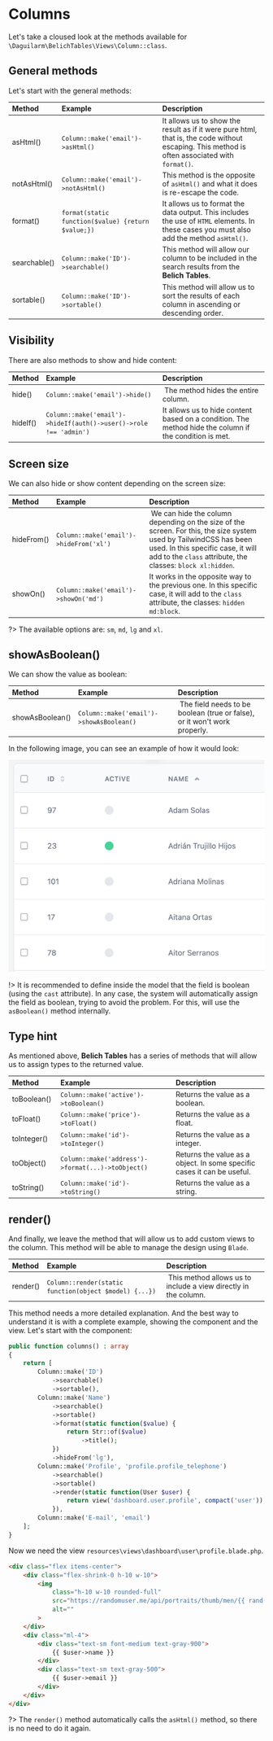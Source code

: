 # Columns

Let's take a cloused look at the methods available for `\Daguilarm\BelichTables\Views\Column::class`. 

## General methods 

Let's start with the general methods:

| Method | Example | Description |
| :---------- |:------------| :-----------| 
|asHtml() | `Column::make('email')->asHtml()` | It allows us to show the result as if it were pure html, that is, the code without escaping. This method is often associated with `format()`. |
| notAsHtml() | `Column::make('email')->notAsHtml()` | This method is the opposite of `asHtml()` and what it does is re-escape the code. |
| format() | `format(static function($value) {return $value;})` | It allows us to format the data output. This includes the use of `HTML` elements. In these cases you must also add the method `asHtml()`. |
| searchable() | `Column::make('ID')->searchable()` | This method will allow our column to be included in the search results from the **Belich Tables**. |
| sortable() | `Column::make('ID')->sortable()` | This method will allow us to sort the results of each column in ascending or descending order. | 

## Visibility

There are also methods to show and hide content:

| Method | Example | Description |
| :---------- |:------------| :-----------| 
| hide() | `Column::make('email')->hide()` | The method hides the entire column. |
| hideIf() | `Column::make('email')->hideIf(auth()->user()->role !== 'admin')` | It allows us to hide content based on a condition. The method hide the column if the condition is met. |

## Screen size

We can also hide or show content depending on the screen size:

| Method | Example | Description |
| :---------- |:------------| :-----------| 
| hideFrom() | `Column::make('email')->hideFrom('xl')` | We can hide the column depending on the size of the screen. For this, the size system used by TailwindCSS has been used. In this specific case, it will add to the `class` attribute, the classes: `block xl:hidden`. |
| showOn() | `Column::make('email')->showOn('md')` | It works in the opposite way to the previous one. In this specific case, it will add to the `class` attribute, the classes: `hidden md:block`. |

?> The available options are: `sm`, `md`, `lg` and `xl`.

## showAsBoolean()

We can show the value as boolean:

| Method | Example | Description |
| :---------- |:------------| :-----------| 
| showAsBoolean() | `Column::make('email')->showAsBoolean()` | The field needs to be boolean (true or false), or it won't work properly. |

In the following image, you can see an example of how it would look:

![Belich Tables with Livewire](../../_media/boolean.png ':class=thumbnail')

!> It is recommended to define inside the model that the field is boolean (using the `cast` attribute). In any case, the system will automatically assign the field as boolean, trying to avoid the problem. For this, will use the `asBoolean()` method internally.

## Type hint

As mentioned above, **Belich Tables** has a series of methods that will allow us to assign types to the returned value.

| Method | Example | Description |
| :---------- |:------------| :-----------| 
|toBoolean() | `Column::make('active')->toBoolean()` | Returns the value as a boolean. |
|toFloat() | `Column::make('price')->toFloat()` | Returns the value as a float. |
|toInteger() | `Column::make('id')->toInteger()` | Returns the value as a integer. |
|toObject() | `Column::make('address')->format(...)->toObject()` | Returns the value as a object. In some specific cases it can be useful. |
|toString() | `Column::make('id')->toString()` | Returns the value as a string. |

## render()

And finally, we leave the method that will allow us to add custom views to the column. This method will be able to manage the design using `Blade`.

| Method | Example | Description |
| :---------- |:------------| :-----------| 
| render() | `Column::render(static function(object $model) {...})` | This method allows us to include a view directly in the column. |

This method needs a more detailed explanation. And the best way to understand it is with a complete example, showing the component and the view. Let's start with the component:

```php 
public function columns() : array
{
    return [
        Column::make('ID')
            ->searchable()
            ->sortable(),
        Column::make('Name')
            ->searchable()
            ->sortable()
            ->format(static function($value) {
                return Str::of($value)
                    ->title();
            })
            ->hideFrom('lg'),
        Column::make('Profile', 'profile.profile_telephone')
            ->searchable()
            ->sortable()
            ->render(static function(User $user) {
                return view('dashboard.user.profile', compact('user'));
            }),
        Column::make('E-mail', 'email')
    ];
}
```

Now we need the view `resources\views\dashboard\user\profile.blade.php`.

```html 
<div class="flex items-center">
    <div class="flex-shrink-0 h-10 w-10">
        <img
            class="h-10 w-10 rounded-full"
            src="https://randomuser.me/api/portraits/thumb/men/{{ rand(1, 100) }}.jpg"
            alt=""
        >
    </div>
    <div class="ml-4">
        <div class="text-sm font-medium text-gray-900">
            {{ $user->name }}
        </div>
        <div class="text-sm text-gray-500">
            {{ $user->email }}
        </div>
    </div>
</div>
```

?> The `render()` method automatically calls the `asHtml()` method, so there is no need to do it again.

